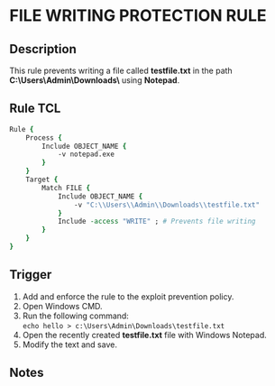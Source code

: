 # FILE WRITING PROTECTION RULE

## Description
This rule prevents writing a file called **testfile.txt** in the path **C:\\Users\\Admin\\Downloads\\** using **Notepad**.

## Rule TCL
```tcl
Rule {
    Process {
        Include OBJECT_NAME {
            -v notepad.exe
        }
    }
    Target {
        Match FILE {
            Include OBJECT_NAME {
                -v "C:\\Users\\Admin\\Downloads\\testfile.txt"
            }
            Include -access "WRITE" ; # Prevents file writing
        }
    }
}
```

## Trigger
1. Add and enforce the rule to the exploit prevention policy.
1. Open Windows CMD.
1. Run the following command:<br>
`echo hello > c:\Users\Admin\Downloads\testfile.txt`
1. Open the recently created **testfile.txt** file with Windows Notepad.
1. Modify the text and save.

## Notes